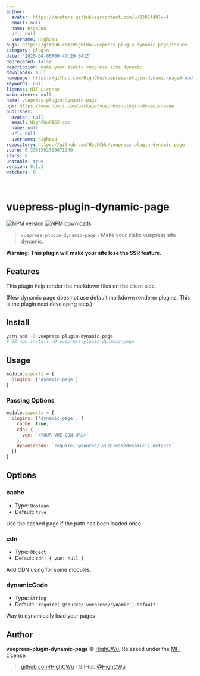 ```yaml
---
author:
  avatar: https://avatars.githubusercontent.com/u/8385448?v=4
  email: null
  name: HighCWu
  url: null
  username: HighCWu
bugs: https://github.com/HighCWu/vuepress-plugin-dynamic-page/issues
category: plugin
date: '2020-04-06T09:47:29.041Z'
deprecated: false
description: make your static vuepress site dynamic
downloads: null
homepage: https://github.com/HighCWu/vuepress-plugin-dynamic-page#readme
keywords: null
license: MIT License
maintainers: null
name: vuepress-plugin-dynamic-page
npm: https://www.npmjs.com/package/vuepress-plugin-dynamic-page
publisher:
  avatar: null
  email: HighCWu@163.com
  name: null
  url: null
  username: highcwu
repository: https://github.com/HighCWu/vuepress-plugin-dynamic-page
score: 0.3381592706671049
stars: 0
unstable: true
version: 0.1.1
watchers: 0

---
```


# vuepress-plugin-dynamic-page

[![NPM version](https://badgen.net/npm/v/vuepress-plugin-dynamic-page)](https://npmjs.com/package/vuepress-plugin-dynamic-page) [![NPM downloads](https://badgen.net/npm/dm/vuepress-plugin-dynamic-page)](https://npmjs.com/package/vuepress-plugin-dynamic-page)


> `vuepress-plugin-dynamic-page` - Make your static vuepress site dynamic.

**Warning: This plugin will make your site lose the SSR feature.**

## Features

This plugin help render the markdown files on the client side.

(New dynamic page does not use default markdown renderer plugins. This is the plugin next developing step.)

## Install

```bash
yarn add -D vuepress-plugin-dynamic-page
# OR npm install -D vuepress-plugin-dynamic-page
```

## Usage

```javascript
module.exports = {
  plugins: ['dynamic-page']
}
```

### Passing Options

```javascript
module.exports = {
  plugins: ['dynamic-page', {
    cache: true,
    cdn: {
      vue: '<YOUR-VUE-CDN-URL>'
    },
    dynamicCode: `require('@source/.vuepress/dynamic').default`
  }]
}
```

## Options

### cache

- Type: `Boolean`
- Default: `true`

Use the cached page if the path has been loaded once. 

### cdn

- Type: `Object`
- Default: `cdn: {
      vue: null
    }`

Add CDN using for some modules.

### dynamicCode

- Type: `String`
- Default: `'require('@source/.vuepress/dynamic').default'`

Way to dynamically load your pages

## Author

**vuepress-plugin-dynamic-page** © [HighCWu](https://github.com/HighCWu), Released under the [MIT](./LICENSE) License.<br>

> [github.com/HighCWu](https://github.com/HighCWu) · GitHub [@HighCWu](https://github.com/HighCWu) 
